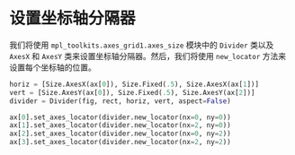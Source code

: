 # 设置坐标轴分隔器

我们将使用 `mpl_toolkits.axes_grid1.axes_size` 模块中的 `Divider` 类以及 `AxesX` 和 `AxesY` 类来设置坐标轴分隔器。然后，我们将使用 `new_locator` 方法来设置每个坐标轴的位置。

```python
horiz = [Size.AxesX(ax[0]), Size.Fixed(.5), Size.AxesX(ax[1])]
vert = [Size.AxesY(ax[0]), Size.Fixed(.5), Size.AxesY(ax[2])]
divider = Divider(fig, rect, horiz, vert, aspect=False)

ax[0].set_axes_locator(divider.new_locator(nx=0, ny=0))
ax[1].set_axes_locator(divider.new_locator(nx=2, ny=0))
ax[2].set_axes_locator(divider.new_locator(nx=0, ny=2))
ax[3].set_axes_locator(divider.new_locator(nx=2, ny=2))
```
